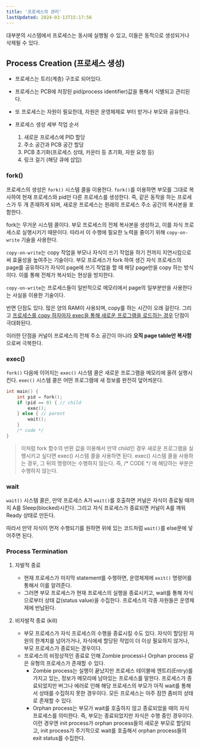 ```yaml
---
title: '프로세스의 관리'
lastUpdated: 2024-03-13T15:17:56
---
```


대부분의 시스템에서 프로세스는 동시에 실행될 수 있고, 이들은 동적으로 생성되거나 삭제될 수 있다. 

## Process Creation (프로세스 생성)

- 프로세스는 트리(계층) 구조로 되어있다. 
- 프로세스는 PCB에 저장된 pid(process identifier)값을 통해서 식별되고 관리된다.
- 또 프로세스는 자원이 필요한데, 자원은 운영체제로 부터 받거나 부모와 공유한다. 

- 프로세스 생성 세부 작업 순서
  1. 새로운 프로세스에 PID 할당
  2. 주소 공간과 PCB 공간 할당
  3. PCB 초기화(프로세스 상태, 카운터 등 초기화, 자원 요청 등)
  4. 링크 걸기 (해당 큐에 삽입) 

### fork()

프로세스의 생성은 `fork()` 시스템 콜을 이용한다. `fork()`를 이용하면 부모를 그대로 복사하여 현재 프로세스와 pid만 다른 프로세스를 생성한다. 즉, 같은 동작을 하는 프로세스가 두 개 존재하게 되며, 새로운 프로세스는 원래의 프로세스 주소 공간의 복사본을 포함한다. 

fork는 무거운 시스템 콜이다. 부모 프로세스의 전체 복사본을 생성하고, 이를 자식 프로세스로 실행시키기 때문이다. 따라서 이 수행에 필요한 노력을 줄이기 위해 `copy-on-write` 기술을 사용한다.  

`copy-on-write`는 copy 작업을 부모나 자식이 쓰기 작업을 하기 전까지 지연시킴으로써 효율성을 높여주는 기술이다. 부모 프로세스가 fork 하여 생긴 자식 프로세스의 page를 공유하다가 자식이 page에 쓰기 작업을 할 때 해당 page만을 copy 하는 방식이다. 이를 통해 전체가 복사되는 현상을 방지한다.

`copy-on-write`는 프로세스들이 일반적으로 메모리에서 page의 일부분만을 사용한다는 사실을 이용한 기술이다. 

반면 단점도 있다. 많은 양의 RAM이 사용되며, copy를 하는 시간이 오래 걸린다. 그리고 <u>프로세스를 copy 하자마자 exec을 통해 새로운 프로그램을 로드하는 경우</u> 단점이 극대화된다.

이러한 단점을 커널이 프로세스의 전체 주소 공간이 아니라 **오직 page table만 복사함**으로써 극복한다.

### exec()

`fork()` 다음에 이어지는 `exec()` 시스템 콜은 새로운 프로그램을 메모리에 올려 실행시킨다. `exec()` 시스템 콜은 어떤 프로그램에 새 정보를 완전히 덮어씌운다.

```c
int main() {
    int pid = fork();
    if (pid == 0) { // child
        exec();
    } else { // parent
        wait();
    }
    /* code */
}
```

> 이처럼 fork 함수의 반환 값을 이용해서 만약 child인 경우 새로운 프로그램을 실행시키고 싶다면 exec() 시스템 콜을 사용하면 된다. exec() 시스템 콜을 사용하는 경우, 그 뒤의 명령어는 수행하지 않는다. 즉, /* CODE */ 에 해당하는 부분은 수행하지 않는다.

### wait

`wait()` 시스템 콜은, 만약 프로세스 A가 `wait()`를 호출하면 커널은 자식이 종료될 때까지 A를 Sleep(blocked)시킨다. 그리고 자식 프로세스가 종료되면 커널이 A를 깨워 Ready 상태로 만든다. 

따라서 만약 자식이 먼저 수행되기를 원하면 위에 있는 코드처럼 `wait()`를 else문에 넣어주면 된다. 

### Process Termination

1. 자발적 종료
    - 현재 프로세스가 마지막 statement를 수행하면, 운영체제에 `exit()` 명령어를 통해서 이를 알려준다.
    - 그러면 부모 프로세스가 현재 프로세스의 실행을 종료시키고, wait를 통해 자식으로부터 상태 값(status value)을 수집한다. 프로세스의 각종 자원들은 운영체제에 반납된다. 

2. 비자발적 종료 (kill)
    - 부모 프로세스가 자식 프로세스의 수행을 종료시킬 수도 있다. 자식이 할당된 자원의 한계치를 넘어가거나, 자식에세 할당된 작업이 더 이상 필요하지 않거나, 부모 프로세스가 종료되는 경우이다.
    - 프로세스의 비정상적인 종료로 인해 Zombie process나 Orphan process 같은 유형의 프로세스가 존재할 수 있다.
      - Zombie process는 실행이 끝났지만 프로세스 테이블에 엔트리(Entry)를 가지고 있는, 정보가 메모리에 남아있는 프로세스를 말한다. 프로세스가 종료되었지만 버그나 에러로 인해 해당 프로세스의 부모가 아직 wait를 통해서 상태를 수집하지 못한 경우이다. 모든 프로세스는 아주 잠깐 좀비의 상태로 존재할 수 있다. 
      - Orphan process는 부모가 wait를 호출하지 않고 종료되었을 때의 자식 프로세스를 의미한다. 즉, 부모는 종료되었지만 자식은 수행 중인 경우이다. 이런 경우엔 init process가 orphan process들의 새로운 부모로 할당되고, init process가 주기적으로 wait를 호출해서 orphan process들의 exit status를 수집한다. 